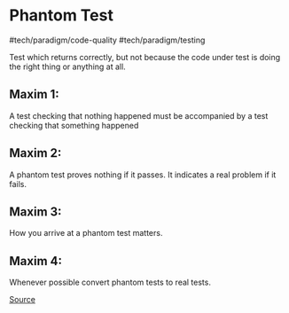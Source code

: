 # Phantom Test
#tech/paradigm/code-quality #tech/paradigm/testing 

Test which returns correctly, but not because the code under test is doing the right thing or anything at all.

## Maxim 1:

A test checking that nothing happened must be accompanied by a test checking that something happened

## Maxim 2:

A phantom test proves nothing if it passes.
It indicates a real problem if it fails.

## Maxim 3:

How you arrive at a phantom test matters.

## Maxim 4:

Whenever possible convert phantom tests to real tests.

[Source](https://www.red-gate.com/simple-talk/dotnet/software-testing/the-phantom-menace-in-unit-testing/)
